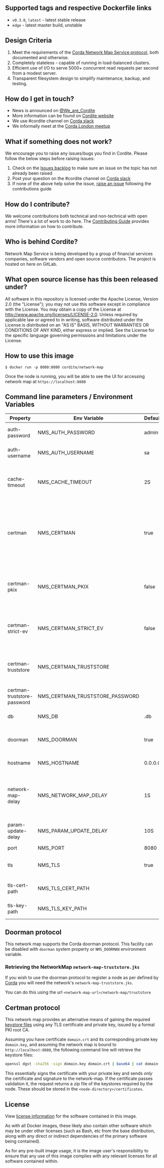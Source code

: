 ## Supported tags and respective Dockerfile links
* `v0.3.0`, `latest` - latest stable release
* `edge` - latest master build, unstable

## Design Criteria
1. Meet the requirements of the [Corda Network Map Service protocol](https://docs.corda.net/network-map.html), both documented and otherwise.
2. Completely stateless - capable of running in load-balanced clusters.
3. Efficient use of I/O to serve 5000+ concurrent read requests per second from a modest server.
4. Transparent filesystem design to simplify maintenance, backup, and testing.

## How do I get in touch?
  + News is announced on [@We_are_Cordite](https://twitter.com/we_are_cordite)
  + More information can be found on [Cordite website](https://cordite.foundation)
  + We use #cordite channel on [Corda slack](https://slack.corda.net/) 
  + We informally meet at the [Corda London meetup](https://www.meetup.com/pro/corda/)

## What if something does not work?
We encourage you to raise any issues/bugs you find in Cordite. Please follow the below steps before raising issues:
   1. Check on the [Issues backlog](https://gitlab.com/cordite/network-map-service/issues) to make sure an issue on the topic has not already been raised
   2. Post your question on the #cordite channel on [Corda slack](https://slack.corda.net/)
   3. If none of the above help solve the issue, [raise an issue](https://gitlab.com/cordite/network-map-service/issues/new?issue) following the contributions guide

## How do I contribute?
We welcome contributions both technical and non-technical with open arms! There's a lot of work to do here. The [Contributing Guide](https://gitlab.com/cordite/network-map-service/blob/master/contributing.md) provides more information on how to contribute.

## Who is behind Cordite?
Network Map Service is being developed by a group of financial services companies, software vendors and open source contributors. The project is hosted on here on GitLab. 

## What open source license has this been released under?
All software in this repository is licensed under the Apache License, Version 2.0 (the "License"); you may not use this software except in compliance with the License. You may obtain a copy of the License at http://www.apache.org/licenses/LICENSE-2.0. Unless required by applicable law or agreed to in writing, software distributed under the License is distributed on an "AS IS" BASIS, WITHOUT WARRANTIES OR CONDITIONS OF ANY KIND, either express or implied. See the License for the specific language governing permissions and limitations under the License.


## How to use this image
```  
$ docker run -p 8080:8080 cordite/network-map
```
Once the node is running, you will be able to see the UI for accessing network map at `https://localhost:8080`

## Command line parameters / Environment Variables

| Property                    | Env Variable                        | Default     | Description                                                                                |
| --------------------------- | ----------------------------------- | ----------- | ------------------------------------------------------------------------------------------ |
| auth-password               | NMS_AUTH_PASSWORD                   | admin       | system admin password                                                                      |
| auth-username               | NMS_AUTH_USERNAME                   | sa          | system admin username                                                                      |
| cache-timeout               | NMS_CACHE_TIMEOUT                   | 2S          | http cache timeout for this service in ISO 8601 duration format                            |
| certman                     | NMS_CERTMAN                         | true        | enable Cordite certman protocol so that nodes can authenticate using a signed TLS cert     |
| certman-pkix                | NMS_CERTMAN_PKIX                    | false       | enables certman's pkix validation against JDK default truststore                           |
| certman-strict-ev           | NMS_CERTMAN_STRICT_EV               | false       | enables strict constraint for EV certs only in certman                                     |
| certman-truststore          | NMS_CERTMAN_TRUSTSTORE              |             | specified a custom truststore instead of the default JRE cacerts                           |
| certman-truststore-password | NMS_CERTMAN_TRUSTSTORE_PASSWORD     |             | truststore password                                                                        |
| db                          | NMS_DB                              | .db         | database directory for this service                                                        |
| doorman                     | NMS_DOORMAN                         | true        | enable Corda doorman protocol                                                              |
| hostname                    | NMS_HOSTNAME                        | 0.0.0.0     | interface to bind the service to                                                           |
| network-map-delay           | NMS_NETWORK_MAP_DELAY               | 1S          | queue time for the network map to update for addition of nodes                             |
| param-update-delay          | NMS_PARAM_UPDATE_DELAY              | 10S         | schedule duration for a parameter update                                                   |
| port                        | NMS_PORT                            | 8080        | web port                                                                                   |
| tls                         | NMS_TLS                             | true        | whether TLS is enabled or not                                                              |
| tls-cert-path               | NMS_TLS_CERT_PATH                   |             | path to cert if TLS is turned on                                                           |
| tls-key-path                | NMS_TLS_KEY_PATH                    |             | path to key if TLS turned on                                                               |


## Doorman protocol

This network map supports the Corda doorman protocol. This facility can be disabled with `doorman` system property or `NMS_DOORMAN` environment variable.

### Retrieving the NetworkMap `network-map-truststore.jks`

If you wish to use the doorman protocol to register a node as per defined by [Corda](https://docs.corda.net/permissioning.html#connecting-to-a-compatibility-zone) you will need the network's `network-map-truststore.jks`.

You can do this using the url `<network-map-url>/network-map/truststore`

## Certman protocol

This network map provides an alternative means of gaining the required [keystore files](https://docs.corda.net/permissioning.html#installing-the-certificates-on-the-nodes) using any TLS certificate and private key, issued by a formal PKI root CA.

Assuming you have certificate `domain.crt` and its corresponding private key `domain.key`, and assuming the network map is bound to `http://localhost:8080`, the following command line will retrieve the keystore files:

```bash
openssl dgst -sha256 -sign domain.key domain.crt | base64 | cat domain.crt - | curl -k -X POST -d @- http://localhost:8080/certman/api/generate -o keys.zip
```

This essentially signs the certificate with your private key and sends _only_ the certificate and signature to the network-map. 
If the certificate passes validation it, the request returns a zip file of the keystores required by the node. 
These should be stored in the `<node-directory>/certificates`.  

## License
View [license information](https://gitlab.com/cordite/cordite/blob/master/LICENSE) for the software contained in this image.

As with all Docker images, these likely also contain other software which may be under other licenses (such as Bash, etc from the base distribution, along with any direct or indirect dependencies of the primary software being contained).

As for any pre-built image usage, it is the image user's responsibility to ensure that any use of this image complies with any relevant licenses for all software contained within.